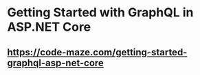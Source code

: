 # Getting Started with GraphQL in ASP.NET Core
## https://code-maze.com/getting-started-graphql-asp-net-core

